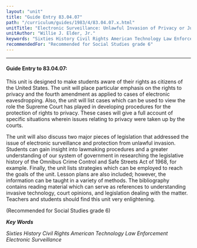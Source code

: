```yaml
---
layout: "unit"
title: "Guide Entry 83.04.07"
path: "/curriculum/guides/1983/4/83.04.07.x.html"
unitTitle: "Electronic Surveillance: Unlawful Invasion of Privacy or Justifiable Law Enforcement"
unitAuthor: "Willie J. Elder, Jr."
keywords: "Sixties History Civil Rights American Technology Law Enforcement Electronic Surveillance"
recommendedFor: "Recommended for Social Studies grade 6"
---
```

<body>
<hr/>
 <h4>
  Guide Entry to 83.04.07:
 </h4>
 This unit is designed to make students aware of their rights as citizens of the United States.  The unit will place particular emphasis on the rights to privacy and the fourth amendment as applied to cases of electronic eavesdropping.  Also, the unit will list cases which can be used to view the role the Supreme Court has played in developing procedures for the protection of rights to privacy.  These cases will give a full account of specific situations wherein issues relating to privacy were taken up by the courts.
 <p>
  The unit will also discuss two major pieces of legislation that addressed the issue of electronic surveillance and protection from unlawful invasion.  Students can gain insight into lawmaking procedures and a greater understanding of our system of government in researching the legislative history of the Omnibus Crime Control and Safe Streets Act of 1968, for example.  Finally, the unit lists strategies which can be employed to reach the goals of the unit. Lesson plans are also included; however, the information can be taught in a variety of methods.  The bibliography contains reading material which can serve as references to understanding invasive technology, court opinions, and legislation dealing with the matter.  Teachers and students should find this unit very enlightening.
 </p>
 <p>
  (Recommended for Social Studies grade 6)
 </p>
<p>
  <b>
   <i>
    Key Words
   </i>
  </b>
  <br/>
 </p>
 <p>
  <i>
   Sixties History Civil Rights American Technology Law Enforcement Electronic Surveillance
  </i>
 </p>

</body>